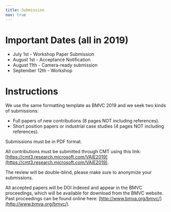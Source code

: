 ```yaml
---
title: Submission
nav: true
---
```


# Important Dates (all in 2019)

- July 1st - Workshop Paper Submission
- August 1st - Acceptance Notification
- August 11th - Camera-ready submission
- September 12th - Workshop

# Instructions

We use the same formatting template as BMVC 2019 and we seek two kinds of submissions:

- Full papers of new contributions (8 pages NOT including references).
- Short position papers or industrial case studies (4 pages NOT including references).

Submissions must be in PDF format. 

All contributions must be submitted through CMT using this link: [https://cmt3.research.microsoft.com/VAIE2019](https://cmt3.research.microsoft.com/VAIE2019). 

The review will be double-blind, please make sure to anonymize your submissions. 

All accepted papers will be DOI indexed and appear in the BMVC proceedings, which will be available for download from the BMVC website. Past proceedings can be found online here: [http://www.bmva.org/bmvc/](http://www.bmva.org/bmvc/). 
